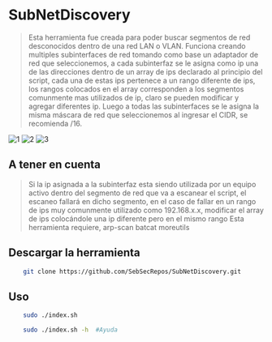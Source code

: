 # SubNetDiscovery


> Esta herramienta fue creada para poder buscar segmentos de red desconocidos dentro de una red LAN o VLAN.
> Funciona creando multiples subinterfaces de red tomando como base un adaptador de red que seleccionemos, a cada subinterfaz se le asigna como ip
> una de las direcciones dentro de un array de ips declarado al principio del script, cada una de estas ips pertenece a un rango diferente de ips, los rangos colocados en el array corresponden a los segmentos comunmente mas utilizados de ip, claro se pueden modificar y agregar diferentes ip.
> Luego a todas las subinterfaces se le asigna la misma máscara de red que seleccionemos al ingresar el CIDR, se recomienda /16.

![1](https://github.com/SebSecRepos/SubNetDiscovery/assets/130188315/383d3cd9-c8e2-4a5e-94b3-4b5b0535ae94)
![2](https://github.com/SebSecRepos/SubNetDiscovery/assets/130188315/d4aac223-7689-44e2-9e18-0d0df21359e5)
![3](https://github.com/SebSecRepos/SubNetDiscovery/assets/130188315/9c7f4030-7271-4703-8f00-9208135ac10d)


## A tener en cuenta

> Si la ip asignada a la subinterfaz esta siendo utilizada por un equipo activo dentro del segmento de red que va a escanear el script, el escaneo fallará en dicho segmento, en el caso de fallar en un rango de ips muy comunmente utilizado como 192.168.x.x, modificar el array de ips colocándole una ip diferente pero en el mismo rango
> Esta herramienta requiere, arp-scan batcat moreutils 
## Descargar la herramienta
```bash
	git clone https://github.com/SebSecRepos/SubNetDiscovery.git
```

## Uso
``` bash
	sudo ./index.sh

	sudo ./index.sh -h  #Ayuda
```
